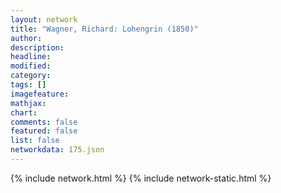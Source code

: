 ```yaml
---
layout: network
title: "Wagner, Richard: Lohengrin (1850)"
author:
description:
headline:
modified:
category:
tags: []
imagefeature: 
mathjax: 
chart: 
comments: false
featured: false
list: false
networkdata: 175.json
---
```

{% include network.html %}
{% include network-static.html %}
